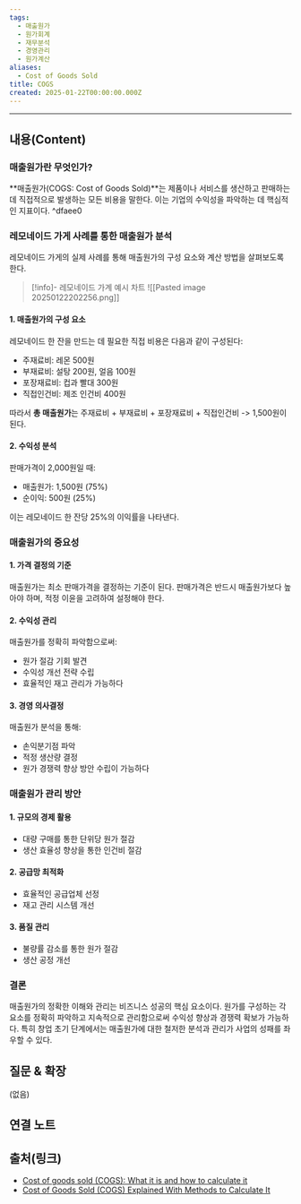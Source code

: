 ```yaml
---
tags:
  - 매출원가
  - 원가회계
  - 재무분석
  - 경영관리
  - 원가계산
aliases:
  - Cost of Goods Sold
title: COGS
created: 2025-01-22T00:00:00.000Z
---
```


---

## 내용(Content)

### 매출원가란 무엇인가?

**매출원가(COGS: Cost of Goods Sold)**는 제품이나 서비스를 생산하고 판매하는 데 직접적으로 발생하는 모든 비용을 말한다. 이는 기업의 수익성을 파악하는 데 핵심적인 지표이다. ^dfaee0

### 레모네이드 가게 사례를 통한 매출원가 분석

레모네이드 가게의 실제 사례를 통해 매출원가의 구성 요소와 계산 방법을 살펴보도록 한다.

> [!info]- 레모네이드 가계 예시 차트
> ![[Pasted image 20250122202256.png]]

#### 1. 매출원가의 구성 요소

레모네이드 한 잔을 만드는 데 필요한 직접 비용은 다음과 같이 구성된다:

- 주재료비: 레몬 500원
- 부재료비: 설탕 200원, 얼음 100원
- 포장재료비: 컵과 빨대 300원
- 직접인건비: 제조 인건비 400원

따라서 **총 매출원가**는 주재료비 + 부재료비 + 포장재료비 + 직접인건비 -> 1,500원이 된다.

#### 2. 수익성 분석

판매가격이 2,000원일 때:

- 매출원가: 1,500원 (75%)
- 순이익: 500원 (25%)

이는 레모네이드 한 잔당 25%의 이익률을 나타낸다.

### 매출원가의 중요성

#### 1. 가격 결정의 기준

매출원가는 최소 판매가격을 결정하는 기준이 된다. 판매가격은 반드시 매출원가보다 높아야 하며, 적정 이윤을 고려하여 설정해야 한다.

#### 2. 수익성 관리

매출원가를 정확히 파악함으로써:

- 원가 절감 기회 발견
- 수익성 개선 전략 수립
- 효율적인 재고 관리가 가능하다

#### 3. 경영 의사결정

매출원가 분석을 통해:

- 손익분기점 파악
- 적정 생산량 결정
- 원가 경쟁력 향상 방안 수립이 가능하다

### 매출원가 관리 방안

#### 1. 규모의 경제 활용

- 대량 구매를 통한 단위당 원가 절감
- 생산 효율성 향상을 통한 인건비 절감

#### 2. 공급망 최적화

- 효율적인 공급업체 선정
- 재고 관리 시스템 개선

#### 3. 품질 관리

- 불량률 감소를 통한 원가 절감
- 생산 공정 개선

### 결론

매출원가의 정확한 이해와 관리는 비즈니스 성공의 핵심 요소이다. 원가를 구성하는 각 요소를 정확히 파악하고 지속적으로 관리함으로써 수익성 향상과 경쟁력 확보가 가능하다. 특히 창업 초기 단계에서는 매출원가에 대한 철저한 분석과 관리가 사업의 성패를 좌우할 수 있다.

## 질문 & 확장

(없음)

## 연결 노트

## 출처(링크)

- [Cost of goods sold (COGS): What it is and how to calculate it](https://www.bill.com/learning/cost-of-goods-sold)
- [Cost of Goods Sold (COGS) Explained With Methods to Calculate It](https://www.investopedia.com/terms/c/cogs.asp)



